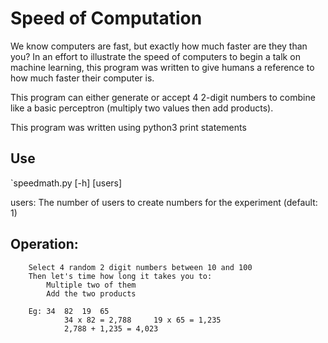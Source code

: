 # Speed of Computation

We know computers are fast, but exactly how much faster are they than you?
In an effort to illustrate the speed of computers to begin a talk on machine learning,  this program was written to give humans a reference to how much faster their computer is. 

This program can either generate or accept 4 2-digit numbers to combine like a basic perceptron (multiply two values then add products).

This program was written using python3 print statements

## Use

`speedmath.py [-h] [users]

users: The number of users to create numbers for the experiment (default: 1)


## Operation:

        Select 4 random 2 digit numbers between 10 and 100
        Then let's time how long it takes you to:
            Multiple two of them
            Add the two products

        Eg:	34	82	19	65
                34 x 82 = 2,788	    19 x 65 = 1,235
                2,788 + 1,235 = 4,023
